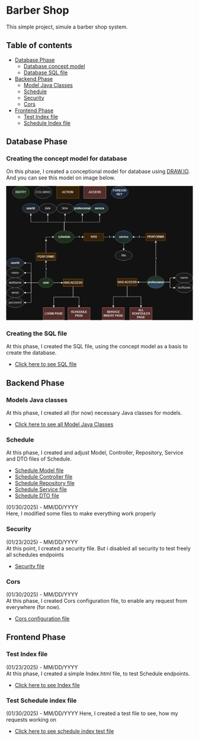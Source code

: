 
# Barber Shop 
This simple project, simule a barber shop system.


## Table of contents  
- [Database Phase](#database)  
    - [Database concept model](#modelDB)
    - [Database SQL file](#DBSQL)
- [Backend Phase](#backend)
    - [Model Java Classes](#bem)
    - [Schedule](#besp)
    - [Security](#bes)
    - [Cors](#bec)
- [Frontend Phase](#frontend)
    - [Test Index file](#fetf)
    - [Schedule Index file](#fets)


<h2 id="database">Database Phase</h2>  

<h3 id="modelDB">Creating the concept model for database</h3>

On this phase, I created a conceptional model for database using [DRAW.IO](https://draw.io/). And you can see this model on image below.

![database model png](Database/DB_Design.png)


<h3 id="DBSQL">Creating the SQL file</h3>

At this phase, I created the SQL file, using the concept model as a basis to create the database.

- [Click here to see SQL file](https://github.com/ViniCezarioDEV/Barber-Shop/blob/main/Database/Database.sql)







<h2 id="backend">Backend Phase</h2>

<h3 id="bem">Models Java classes</h3>

At this phase, I created all (for now) necessary Java classes for models.
    
- [Click here to see all Model Java Classes](https://github.com/ViniCezarioDEV/Barber-Shop/tree/main/Backend/barbershop/src/main/java/solutionscorp/barbershop/Models)

<h3 id="besp">Schedule</h3>

At this phase, I created and adjust Model, Controller, Repository, Service and DTO files of Schedule.

- [Schedule Model file](https://github.com/ViniCezarioDEV/Barber-Shop/blob/main/Backend/barbershop/src/main/java/solutionscorp/barbershop/Models/Schedule.java)
- [Schedule Controller file](https://github.com/ViniCezarioDEV/Barber-Shop/blob/main/Backend/barbershop/src/main/java/solutionscorp/barbershop/Controllers/ScheduleController.java)
- [Schedule Repository file](https://github.com/ViniCezarioDEV/Barber-Shop/blob/main/Backend/barbershop/src/main/java/solutionscorp/barbershop/Repository/ScheduleRepository.java)
- [Schedule Service file](https://github.com/ViniCezarioDEV/Barber-Shop/blob/main/Backend/barbershop/src/main/java/solutionscorp/barbershop/Services/ScheduleService.java)
- [Schedule DTO file](https://github.com/ViniCezarioDEV/Barber-Shop/blob/main/Backend/barbershop/src/main/java/solutionscorp/barbershop/DTO/ScheduleDTO.java)

(01/30/2025) - MM/DD/YYYY<br>
Here, I modified some files to make everything work properly 

<h3 id="bes">Security</h3>

(01/23/2025) - MM/DD/YYYY<br>
At this point, I created a security file. But i disabled all security to test freely all schedules endpoints

- [Security file](https://github.com/ViniCezarioDEV/Barber-Shop/blob/main/Backend/barbershop/src/main/java/solutionscorp/barbershop/Security/SecurityConfig.java)

<h3 id="bec">Cors</h3>

(01/30/2025) - MM/DD/YYYY<br>
At this phase, I created Cors configuration file, to enable any request from everywhere (for now).

- [Cors configuration file](https://github.com/ViniCezarioDEV/Barber-Shop/blob/main/Backend/barbershop/src/main/java/solutionscorp/barbershop/Cors/CorsConfig.java)









<h2 id="frontend">Frontend Phase</h2>

<h3 id="fetf">Test Index file</h3>

(01/23/2025) - MM/DD/YYYY<br>
At this phase, I created a simple Index.html file, to test Schedule endpoints.

- [Click here to see Index file](https://github.com/ViniCezarioDEV/Barber-Shop/blob/main/Frontend/Test/availableTimes.html)

<h3 id="fets">Test Schedule index file</h3>

(01/30/2025) - MM/DD/YYYY
Here, I created a test file to see, how my requests working on

- [Click here to see schedule index test file](https://github.com/ViniCezarioDEV/Barber-Shop/blob/main/Frontend/Test/makeSchedule.html)